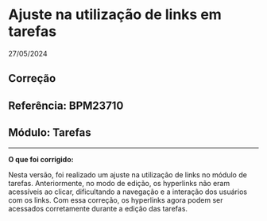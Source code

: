 # Ajuste na utilização de links em tarefas
27/05/2024
## Correção
## Referência: BPM23710
## Módulo: Tarefas
***

**O que foi corrigido:**

Nesta versão, foi realizado um ajuste na utilização de links no módulo de tarefas. Anteriormente, no modo de edição, os hyperlinks não eram acessíveis ao clicar, dificultando a navegação e a interação dos usuários com os links. Com essa correção, os hyperlinks agora podem ser acessados corretamente durante a edição das tarefas.